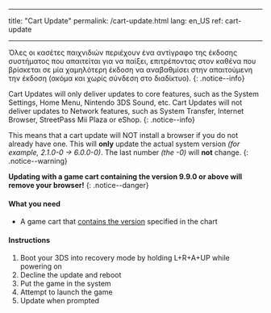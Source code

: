 * * *

title: "Cart Update" permalink: /cart-update.html lang: en_US ref: cart-update

* * *

Όλες οι κασέτες παιχνιδιών περιέχουν ένα αντίγραφο της έκδοσης συστήματος που απαιτείται για να παίξει, επιτρέποντας στον καθένα που βρίσκεται σε μία χαμηλότερη έκδοση να αναβαθμίσει στην απαιτούμενη την έκδοση (ακόμα και χωρίς σύνδεση στο διαδίκτυο). {: .notice--info}

Cart Updates will only deliver updates to core features, such as the System Settings, Home Menu, Nintendo 3DS Sound, etc. Cart Updates will not deliver updates to Network features, such as System Transfer, Internet Browser, StreetPass Mii Plaza or eShop. {: .notice--info}

This means that a cart update will NOT install a browser if you do not already have one. This will **only** update the actual system version *(for example, 2.1.0-0 -> 6.0.0-0)*. The last number *(the -0)* will **not** change. {: .notice--warning}

**Updating with a game cart containing the version 9.9.0 or above will remove your browser!** {: .notice--danger}

#### What you need

* A game cart that [contains the version](http://www.3dsdb.com/) specified in the chart

#### Instructions

  1. Boot your 3DS into recovery mode by holding L+R+A+UP while powering on
  2. Decline the update and reboot
  3. Put the game in the system
  4. Attempt to launch the game
  5. Update when prompted